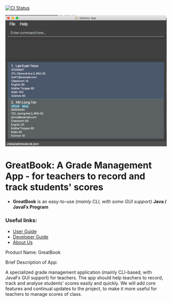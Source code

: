 [![CI Status](https://github.com/se-edu/addressbook-level3/workflows/Java%20CI/badge.svg)](https://github.com/AY2122S2-TIC4002-F18-2/tp2/actions)

![Ui](docs/images/Ui.png)

# GreatBook: A Grade Management App - for teachers to record and track students' scores

- **GreatBook** is an easy-to-use _(mainly CLI, with some GUI support)_ **Java / JavaFx Program**

### Useful links:
* [User Guide](docs/UserGuide.md)
* [Developer Guide](docs/DeveloperGuide.md)
* [About Us](docs/AboutUs.md)

Product Name: GreatBook

Brief Description of App:

A specialized grade management application (mainly CLI-based, with JavaFx GUI support) for teachers.
The app should help teachers to record, track and analyse students' scores easily and quickly.
We will add core features and continual updates to the project, to make it more useful for teachers to manage scores of class.
